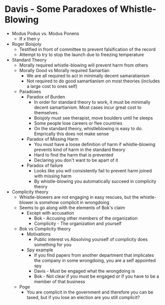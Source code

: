 # Davis - Some Paradoxes of Whistle-Blowing
+ Modus Podus vs. Modus Ponens
    - If x then y
+ Roger Boisjoly
    - Testified in front of committee to prevent falsification of the record
    - Attempt to try to stop the launch due to freezing temperature
+ Standard Theory
    + Morally required whistle-blowing will prevent harm from others
    + Morally Good vs Morally required Samartian
        - We are all required to act in minimally decent samaratianism
        - Not required to do good samartianism on most theories (includes a large
          cost to ones self)
    + Paradoxes
        - Paradox of Burden
            + In order for standard theory to work, it must be minimally decent
              samartianism. Most cases incur great cost to themselves.
            + Boisjoly must see therapist, move boulders until he sleeps
            + Some people lose careers or flee countries
            + On the standard theory, whistleblowing is easy to do. Emprically this
              does not make sense
        - Paradox of Missing Harm
            + You must have a loose definition of harm if whistle-blowing prevents
              kind of harm in the standard theory
            + Hard to find the harm that is prevented
            + Declaring you don't want to be apart of it
        - Paradox of failure
            + Looks like you will consistently fail to prevent harm joined with
              missing harm
            + By whistle-blowing you automatically succeed in complicity theory
+ Complicity theory
    - Whistle-blowers are not engaging in easy rescues, but the whistle-blower is
      somehow complicit in wrongdoing
    - Seems to go along with the elements of Bok's claim
        + Except with accusation
            - Bok - Accusing other members of the organization
            - Complicity - The organization and yourself
    - Bok vs Complicity theory
        + Motivations
            - Public interest vs Absolving yourself of complicity does something
              for you
        + Spy example
            - If you find papers from another department that implicates the
              company in some wrongdoing, you are a self appointed spy
            - Davis - Must be engaged what the wrongdoing is
            - Bok - Not clear if you must be engaged or if you have to be a
              member of that business
    - Poge
        + You are complicit in the government and therefore you can be taxed,
          but if you lose an election are you still complicit?
